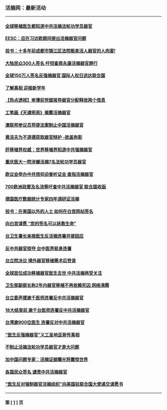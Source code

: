 ### 活摘网：最新活动
---
#### [全球移植医生都知道中共活摘法轮功学员器官](../../pages/nf5883/n4247825.md) 
#### [EESC：应在习访欧期间提出活摘器官问题](../../pages/nf5883/n4113000.md) 
#### [投书：十多年前成都市锦江区法院贩卖活人器官的人肉宴!](../../pages/nf5883/n4091211.md) 
#### [大陆民众300人签名 吁彻查周永康活摘器官罪行](../../pages/nf5883/n4033858.md) 
#### [全球150万人签名反强摘器官 国际人权日送达联合国](../../pages/nf5883/n4031197.md) 
#### [了解真相 迎接新学年](../../pages/nf5883/n3954006.md) 
#### [【热点透视】审薄前党媒报导器官分配释放两个信息](../../pages/nf5883/n3944850.md) 
#### [工笔画《天谴邪恶》揭露活摘器官](../../pages/nf5883/n3919863.md) 
#### [澳联邦参议员将提法案制止中国活摘器官](../../pages/nf5883/n3878774.md) 
#### [黄洁夫为不道德获取器官辩护 -欲盖弥彰](../../pages/nf5883/n3876233.md) 
#### [肝移植界权威：世界移植界知道中共强摘器官](../../pages/nf5883/n3835245.md) 
#### [重庆医大一院涉嫌活摘7名法轮功学员器官](../../pages/nf5883/n3801567.md) 
#### [欧议会举办中共信仰迫害听证会 直指活摘器官](../../pages/nf5883/n3789474.md) 
#### [700欧洲政要及名流等吁查中共活摘器官 联合国收函](../../pages/nf5883/n3757051.md) 
#### [德国医疗数据统计专家四年调研证活摘](../../pages/nf5883/n3755884.md) 
#### [投书：在美国以外的人士 如何在白宫网站签名](../../pages/nf5883/n3751427.md) 
#### [向白宫请愿 “您的签名可以拯救生命”](../../pages/nf5883/n3745167.md) 
#### [台卫生署长亲接医生反活摘连署并提因应](../../pages/nf5883/n3744825.md) 
#### [反中共器官掠夺   台中医界挺身连署](../../pages/nf5883/n3743174.md) 
#### [台立院决议 境外器官移植需术后登录](../../pages/nf5883/n3741520.md) 
#### [全球首位成功移植器官医生去世 中共活摘再受关注](../../pages/nf5883/n3739450.md) 
#### [卫生部副部长称2年内器官移植不再依赖死囚 网络沸腾](../../pages/nf5883/n3736146.md) 
#### [台立委声援逾千医师连署反中共活摘器官](../../pages/nf5883/n3732520.md) 
#### [18大结束前 逾千台医师连署反中共活摘器官](../../pages/nf5883/n3730165.md) 
#### [台湾逾900位医生 连署反对中共活摘器官](../../pages/nf5883/n3727550.md) 
#### [“医生反强摘器官”义工圣地亚哥传真相](../../pages/nf5883/n3726019.md) 
#### [不制止活摘法轮功学员器官才是大问题](../../pages/nf5883/n3712913.md) 
#### [加中国问题专家：活摘证据曝光将震惊世界](../../pages/nf5883/n3711809.md) 
#### [各国民众签名 谴责中共活摘器官](../../pages/nf5883/n3710691.md) 
#### [“医生反对强制器官活摘组织”向美国驻联合国大使递交请愿书](../../pages/nf5883/n3692723.md) 

---
#### 第 [ [1](./1.md) ] 页
